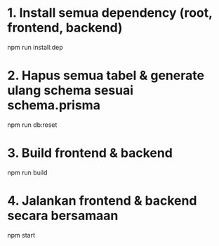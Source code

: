 # 1. Install semua dependency (root, frontend, backend)

npm run install:dep

# 2. Hapus semua tabel & generate ulang schema sesuai schema.prisma

npm run db:reset

# 3. Build frontend & backend

npm run build

# 4. Jalankan frontend & backend secara bersamaan

npm start
